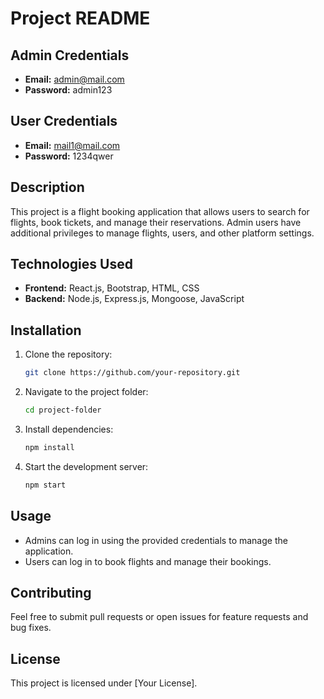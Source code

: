 # Project README

## Admin Credentials
- **Email:** admin@mail.com
- **Password:** admin123

## User Credentials
- **Email:** mail1@mail.com
- **Password:** 1234qwer

## Description
This project is a flight booking application that allows users to search for flights, book tickets, and manage their reservations. Admin users have additional privileges to manage flights, users, and other platform settings.

## Technologies Used
- **Frontend:** React.js, Bootstrap, HTML, CSS
- **Backend:** Node.js, Express.js, Mongoose, JavaScript

## Installation
1. Clone the repository:
   ```bash
   git clone https://github.com/your-repository.git
   ```
2. Navigate to the project folder:
   ```bash
   cd project-folder
   ```
3. Install dependencies:
   ```bash
   npm install
   ```
4. Start the development server:
   ```bash
   npm start
   ```

## Usage
- Admins can log in using the provided credentials to manage the application.
- Users can log in to book flights and manage their bookings.

## Contributing
Feel free to submit pull requests or open issues for feature requests and bug fixes.

## License
This project is licensed under [Your License].

